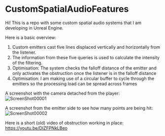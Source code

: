 # CustomSpatialAudioFeatures
Hi! This is a repo with some custom spatial audio systems that I am developing in Unreal Engine. 

Here is a basic overview: 
1. Custom emitters cast five lines displaced vertically and horizontally from the listener.
2. The information from these five queries is used to calculate the intensity of the filtering.
3. Optimisation: The system checks the falloff distance of the emitter and only activates the obstruction once the listener is in the falloff distance
4. Optimisation: I am making use of a circular buffer to cycle through the emitters so the processing load can be spread across frames

A screenshot with the camera detached from the player: 
![ScreenShot00001](https://github.com/singhHarleen/CustomSpatialAudioFeatures/assets/92021586/5b50d117-5af2-4289-8729-0d7a1c917498)

A screenshot from the emitter side to see how many points are being hit: 
![ScreenShot00002](https://github.com/singhHarleen/CustomSpatialAudioFeatures/assets/92021586/660a5e85-a5e1-46a3-988c-e4febe1bba68)

Here is a short (old) video of obstruction working in place: https://youtu.be/DIZFPNkLBeo 
